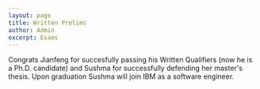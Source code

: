 ```yaml
---
layout: page
title: Written Prelims
author: Admin
excerpt: Exams
---
```


Congrats Jianfeng for succesfully passing his Written Qualifiers (now he is a Ph.D. candidate) and 
Sushma for successfully defending her master's thesis. Upon graduation Sushma will join IBM as a software engineer.
